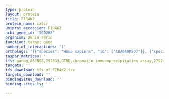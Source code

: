 ```yaml
---
type: protein
layout: protein
title: F1R4K2
protein_name: calcr
uniprot_accession: F1R4K2
ncbi_gene_id: '560268'
organism: Danio rerio
function: target gene
number_of_interactions: '1'
orthologs: '[{"species": "Homo sapiens", "id": ["A0A0A0MSQ7"]}, {"species": "Mus musculus", "id": ["<a href=\"/protein/q60755\">Q60755</a>"]}, {"species": "Rattus norvegicus", "id": ["A0A0H2UHI1"]}, {"species": "Drosophila melanogaster", "id": ["A0A0B4KEN5"]}]'
jaspar_matrices: ''
tfs: nanog,A5JNG8,792333,GTRD,chromatin immunoprecipitation assay,27924024%5Buid%5D,No
targets: ''
tfs_download: tfs_of_F1R4K2.tsv
targets_download: ''
bindingSites_download: ''
binding_sites_ls: ''

---
```

